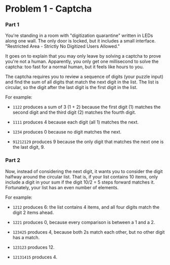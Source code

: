 # Problem 1 - Captcha

### Part 1

You're standing in a room with "digitization quarantine" written in LEDs along one wall. The only door is locked, but it includes a small interface. "Restricted Area - Strictly No Digitized Users Allowed."

It goes on to explain that you may only leave by solving a captcha to prove you're not a human. Apparently, you only get one millisecond to solve the captcha: too fast for a normal human, but it feels like hours to you.

The captcha requires you to review a sequence of digits (your puzzle input) and find the sum of all digits that match the next digit in the list. The list is circular, so the digit after the last digit is the first digit in the list.

For example:

* `1122` produces a sum of 3 (1 + 2) because the first digit (1) matches the second digit and the third digit (2) matches the fourth digit.

* `1111` produces 4 because each digit (all 1) matches the next.

* `1234` produces 0 because no digit matches the next.

* `91212129` produces 9 because the only digit that matches the next one is the last digit, 9.


### Part 2

Now, instead of considering the next digit, it wants you to consider the digit halfway around the circular list. That is, if your list contains 10 items, only include a digit in your sum if the digit 10/2 = 5 steps forward matches it. Fortunately, your list has an even number of elements.

For example:

* `1212` produces 6: the list contains 4 items, and all four digits match the digit 2 items ahead.

* `1221` produces 0, because every comparison is between a 1 and a 2.

* `123425` produces 4, because both 2s match each other, but no other digit has a match.

* `123123` produces 12.

* `12131415` produces 4.
